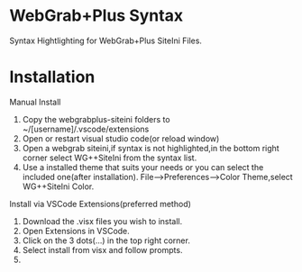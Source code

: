 # WebGrab+Plus Syntax
Syntax Hightlighting for WebGrab+Plus SiteIni Files.

# Installation

Manual Install
1. Copy the webgrabplus-siteini folders to ~/[username]/.vscode/extensions
2. Open or restart visual studio code(or reload window)
3. Open a webgrab siteini,if syntax is not highlighted,in the bottom right corner select WG++SiteIni from the syntax list.
4. Use a installed theme that suits your needs or you can select the included one(after installation).
   File-->Preferences-->Color Theme,select WG++SiteIni Color.

Install via VSCode Extensions(preferred method)
1. Download the .visx files you wish to install.
2. Open Extensions in VSCode.
3. Click on the 3 dots(...) in the top right corner.
4. Select install from visx and follow prompts.
5. 
